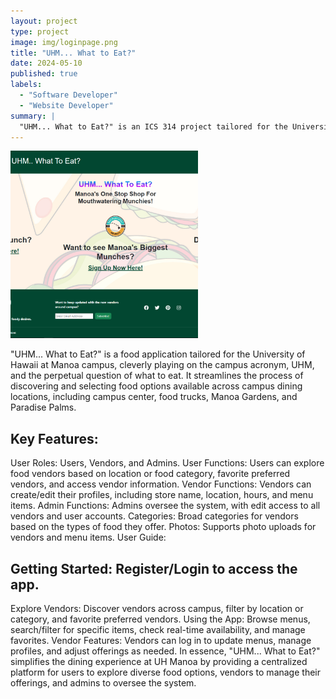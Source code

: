 ```yaml
---
layout: project
type: project
image: img/loginpage.png
title: "UHM... What to Eat?"
date: 2024-05-10
published: true
labels:
  - "Software Developer"
  - "Website Developer"
summary: |
  "UHM... What to Eat?" is an ICS 314 project tailored for the University of Hawaii at Manoa campus. This food app simplifies the process of finding dining options across campus locations like the campus center, food trucks, Manoa Gardens, and Paradise Palms. It's designed to make meal decisions easier for students and staff by providing quick access to diverse food choices.
---
```


<img width="300px" class="rounded float-start pe-4" src="../img/loginpage.png">

"UHM... What to Eat?" is a food application tailored for the University of Hawaii at Manoa campus, cleverly playing on the campus acronym, UHM, and the perpetual question of what to eat. It streamlines the process of discovering and selecting food options available across campus dining locations, including campus center, food trucks, Manoa Gardens, and Paradise Palms.

## Key Features:

User Roles: Users, Vendors, and Admins.
User Functions: Users can explore food vendors based on location or food category, favorite preferred vendors, and access vendor information.
Vendor Functions: Vendors can create/edit their profiles, including store name, location, hours, and menu items.
Admin Functions: Admins oversee the system, with edit access to all vendors and user accounts.
Categories: Broad categories for vendors based on the types of food they offer.
Photos: Supports photo uploads for vendors and menu items.
User Guide:

## Getting Started: Register/Login to access the app.

Explore Vendors: Discover vendors across campus, filter by location or category, and favorite preferred vendors.
Using the App: Browse menus, search/filter for specific items, check real-time availability, and manage favorites.
Vendor Features: Vendors can log in to update menus, manage profiles, and adjust offerings as needed.
In essence, "UHM... What to Eat?" simplifies the dining experience at UH Manoa by providing a centralized platform for users to explore diverse food options, vendors to manage their offerings, and admins to oversee the system.
